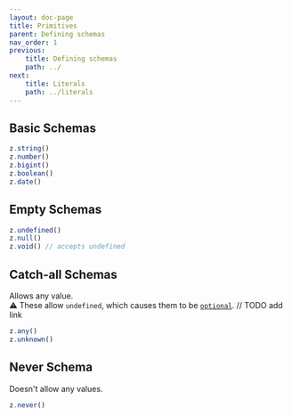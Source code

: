 ```yaml
---
layout: doc-page
title: Primitives
parent: Defining schemas
nav_order: 1
previous:
    title: Defining schemas
    path: ../
next:
    title: Literals
    path: ../literals
---
```


## Basic Schemas
```ts
z.string()
z.number()
z.bigint()
z.boolean()
z.date()
```

## Empty Schemas
```ts
z.undefined()
z.null()
z.void() // accepts undefined
```

## Catch-all Schemas
Allows any value.<br>
⚠️ These allow `undefined`, which causes them to be [`optional`](). // TODO add link
```ts
z.any()
z.unknown()
```

## Never Schema
Doesn't allow any values.
```ts
z.never()
```